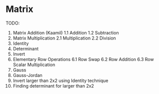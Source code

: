 # Matrix

TODO:

1. Matrix Addition (Kaamil)
  1.1 Addition
  1.2 Subtraction
2. Matrix Multiplication
  2.1 Multiplication
  2.2 Division
3. Identity
4. Determinant
5. Invert
6. Elementary Row Operations
  6.1 Row Swap
  6.2 Row Addition
  6.3 Row Scalar Multiplication
7. Gauss
8. Gauss-Jordan
9. Invert larger than 2x2 using Identity technique
10. Finding determinant for larger than 2x2

